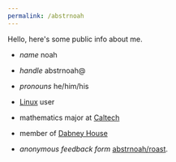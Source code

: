 ```yaml
---
permalink: /abstrnoah
---
```


Hello, here's some public info about me.

* _name_ noah
* _handle_ abstrnoah@
* _pronouns_ he/him/his

* [Linux][5] user
* mathematics major at [Caltech][caltech]
* member of [Dabney House][dabney]

* _anonymous feedback form_ [abstrnoah/roast][2].

[1]: https://github.com/abstrnoah
[2]: /abstrnoah/roast
[caltech]: https://caltech.edu/
[dabney]: https://dabney.caltech.edu
[5]: https://www.kernel.org/
